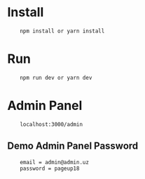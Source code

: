 # Install

```
    npm install or yarn install
```

# Run

```
    npm run dev or yarn dev
```

# Admin Panel
```
    localhost:3000/admin
```
## Demo Admin Panel Password
```
    email = admin@admin.uz
    password = pageup18
```
